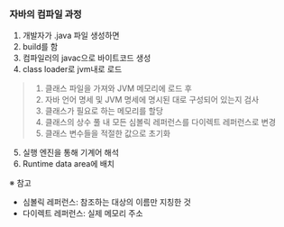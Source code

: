 ### 자바의 컴파일 과정
1. 개발자가 .java 파일 생성하면
2. build를 함
3. 컴파일러의 javac으로 바이트코드 생성
4. class loader로 jvm내로 로드
> 1. 클래스 파일을 가져와 JVM 메모리에 로드 후
> 2. 자바 언어 명세 및 JVM 명세에 명시된 대로 구성되어 있는지 
검사
> 3. 클래스가 필요로 하는 메모리를 할당
> 4. 클래스의 상수 풀 내 모든 심볼릭 레퍼런스를 다이렉트 레퍼런스로 변경
> 5.  클래스 변수들을 적절한 값으로 초기화 
5. 실행 엔진을 통해 기계어 해석
6. Runtime data area에 배치

※ 참고
* 심볼릭 레퍼런스: 참조하는 대상의 이름만 지칭한 것
* 다이렉트 레퍼런스: 실제 메모리 주소
